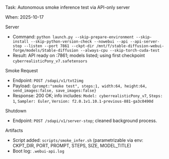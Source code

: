 Task: Autonomous smoke inference test via API-only server

When: 2025-10-17

Server
- Command: `python launch.py --skip-prepare-environment --skip-install --skip-python-version-check --nowebui --api --api-server-stop --listen --port 7861 --ckpt-dir /mnt/f/stable-diffusion-webui-forge/models/Stable-diffusion --always-cpu --skip-torch-cuda-test`
- Result: API ready on :7861; models listed; using first checkpoint `cyberrealisticPony_v7.safetensors`

Smoke Request
- Endpoint: `POST /sdapi/v1/txt2img`
- Payload: `{prompt:"smoke test", steps:1, width:64, height:64, send_images:false, save_images:false}`
- Response: 200 OK; info includes: `Model: cyberrealisticPony_v7`, `Steps: 1`, `Sampler: Euler`, `Version: f2.0.1v1.10.1-previous-881-ga3c0490d`

Shutdown
- Endpoint: `POST /sdapi/v1/server-stop`; cleaned background process.

Artifacts
- Script added: `scripts/smoke_infer.sh` (parametrizable via env: CKPT_DIR, PORT, PROMPT, STEPS, SIZE, MODEL_TITLE)
- Boot log: `.webui-api.log`
